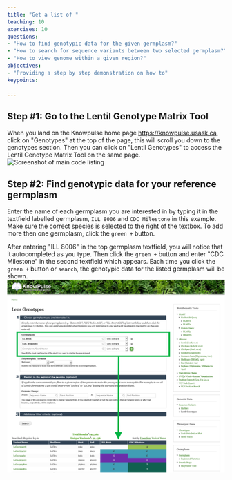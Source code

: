 ```yaml
---
title: "Get a list of "
teaching: 10
exercises: 10
questions:
- "How to find genotypic data for the given germplasm?"
- "How to search for sequence variants between two selected germplasm?"
- "How to view genome within a given region?"
objectives:
- "Providing a step by step demonstration on how to"
keypoints:

---
```


## Step #1: Go to the Lentil Genotype Matrix Tool
When you land on the Knowpulse home page https://knowpulse.usask.ca, click on "Genotypes" at the top of the page, this will scroll you down to the genotypes section. Then you can click on "Lentil Genotypes" to access the Lentil Genotype Matrix Tool on the same page.
![Screenshot of main code listing](../fig/gmatrix-poly-region.front-1.png)

## Step #2: Find genotypic data for your reference germplasm
Enter the name of each germplasm you are interested in by typing it in the textfield labelled germplasm, `ILL 8006` and `CDC Milestone` in this example. Make sure the correct species is selected to the right of the textbox. To add more then one germplasm, click the `green +` button.

After entering "ILL 8006" in the top germplasm textfield, you will notice that it autocompleted as you type. Then click the `green +` button and enter "CDC Milestone" in the second textfield which appears.
Each time you click the `green +` button or `search`, the genotypic data for the listed germplasm will be shown.
![Screenshot of main code listing](../fig/gmatrix-poly-region-2.png)

